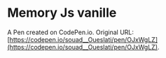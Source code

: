 # Memory Js vanille

A Pen created on CodePen.io. Original URL: [https://codepen.io/souad__Oueslati/pen/OJxWgLZ](https://codepen.io/souad__Oueslati/pen/OJxWgLZ).



